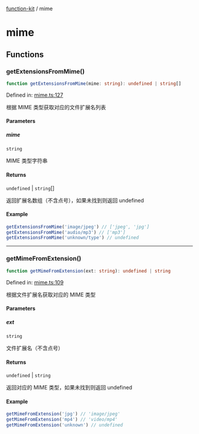 [function-kit](index.md) / mime

# mime

## Functions

### getExtensionsFromMime()

```ts
function getExtensionsFromMime(mime: string): undefined | string[]
```

Defined in: [mime.ts:127](https://github.com/Xaviw/function-kit/blob/84d58cf5bffabbabf64b9123683e107f26af04ae/src/mime.ts#L127)

根据 MIME 类型获取对应的文件扩展名列表

#### Parameters

##### mime

`string`

MIME 类型字符串

#### Returns

`undefined` \| `string`[]

返回扩展名数组（不含点号），如果未找到则返回 undefined

#### Example

```ts
getExtensionsFromMime('image/jpeg') // ['jpeg', 'jpg']
getExtensionsFromMime('audio/mp3') // ['mp3']
getExtensionsFromMime('unknown/type') // undefined
```

***

### getMimeFromExtension()

```ts
function getMimeFromExtension(ext: string): undefined | string
```

Defined in: [mime.ts:109](https://github.com/Xaviw/function-kit/blob/84d58cf5bffabbabf64b9123683e107f26af04ae/src/mime.ts#L109)

根据文件扩展名获取对应的 MIME 类型

#### Parameters

##### ext

`string`

文件扩展名（不含点号）

#### Returns

`undefined` \| `string`

返回对应的 MIME 类型，如果未找到则返回 undefined

#### Example

```ts
getMimeFromExtension('jpg') // 'image/jpeg'
getMimeFromExtension('mp4') // 'video/mp4'
getMimeFromExtension('unknown') // undefined
```
